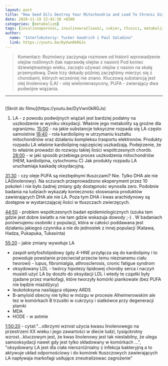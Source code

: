 ```yaml
---
layout: post
title: "How Seed Oils Destroy Your Mitochondria and Lead To Chronic Disease, with Tucker Goodrich"
date: 2020-11-19 22:41:38 +0200
categories: [metabolizm]
tags: [insulinooporność, insulinowrażliwość, cukier, tłuszcz, matabolizm, ros, wideo, LA, kwas linolenowy]
author:
  name: "Interlokutorzy: Tucker Goodrich i Paul Saladino"
  link: https://youtu.be/DyVwn0kRGJs
---
```


> Komentarz: Rozmówcy zaczynaja rozmowe od historii wprowadzenie olejów roślinnych (tak naprawdę olejów z nasion)
> Pod koniec dziewiętnastego wieku, zaczęto używać olejów z nasion na skalę przemysłową. Dwie trzy dekady później zaczęliśmy mierzyc się z chorobami, których wcześniej nie znano.
> Kluczową substancją jest olej linolenowy (LA) - olej wielonienasycony, PUFA - zwierający dwa podwójne wiązania.


<hr>
<br>
[Skrót do filmu](https://youtu.be/DyVwn0kRGJs)

1. LA - z powodu podwójnych wiążań jest bardziej podatny na uszkodzenie w wyniku oksydacji. Właśnie jego metabolity są groźne dla ogranizmu.
   [15:00](https://youtu.be/DyVwn0kRGJs?t=905) - na jakie substancje toksyczne rozpada się LA często samoistnie
   [16:40](https://youtu.be/DyVwn0kRGJs) - rola kardiolipiny w utrzymaniu kształtu mitochondriów oraz działaniu kompleksu trasportu elektronów. Produkty rozpadu LA właśnie kardiolipinę najczęściej uszkadzają. Podejrzenie, że to właśnie prowadzi do rozwoju takiej ilości współczesnych chorób.
   [28:00](https://youtu.be/DyVwn0kRGJs) - w jaki sposób przebiega proces uszkodzenia mitochondriów (HEM, kardiolipina, cytochromu C) Jak produkty rozpadu LA uruchamiaja kaskadę oksydacyjną.

[31:30](https://youtu.be/DyVwn0kRGJs?t=1887) - czy oleje PUFA są niezbędnymi tłuszczami? Nie. Tylko DHA ale nie LA(linolenowy). Na sczurach przeprowadzono eksperyment przez 10 pokoleń i nie było żadnej zmiany gdy dostępnośc wynosiła zero. Podobnie badania na ludziach wykazały koniecznośc stoswoania produktów zawierających DHA ale nie LA.
Poza tym DHA i kwas arachidynowy są dostępne w wystarczającej ilości w tłuszczach zwierzęcych.

[44:50](https://youtu.be/DyVwn0kRGJs?t=2690) - problem współczesnych badań epidemiologicznych (szuka tam gdzie jest dobre światło a nie tam gdzie wskazuja dowody ;-) . W badaniach porównujemu osobniki z populacji, która w całości poddawana jest działaniu jakiegoś czynnika a nie do jednostek z innej populacji (Katawa, Hadza, Pukapuka, Tukasinta)

[55:20](https://youtu.be/DyVwn0kRGJs?t=3311) - jakie zmiany wywołuje LA

- zaspół antyfosfolipidowy (gdy 4-HNE przyłącza się do kardiolipiny i to powoduje powstanie przeciwciał przeciw temu nieznanemu ciału tworowi) - lupus, fibromialgia, athrosclerosis, cronic fatigue syndrom
- oksydowany LDL - twórcy hipotezy lipidowej choroby serca i naczyń musieli użyć LA by doszło do oksydacji LDL i wtedy te cząstki były zjadane przez markofagi, które tworzyły komórki piankowate (bez PUFA nie będzie miażdżycy)
- leukotoksyna nasilająca objawy ARDS
- B-amyloid obecny nie tylko w mózgu w procesie Alheimerowskim ale tez w komórkach B trzustki w cukrzycy i siatkówce przy degeneracji plamki
- MDA
- HODE - w astmie

[1:50:20](https://youtu.be/DyVwn0kRGJs?t=6623) - cytat:"...olbrzymi wzrost użycia kwasu linolenowego na przestrzeni XX wieku i jego zawartości w diecie ludzi, tysiąckrotny wzrost...kluczowym jest, że kwas linolenowy jest tak niestabilny, że ulega samooksydacji nawet gdy jest tylko składowany w komórkach ...", "oksydowany LA jest dla ciała nierozróżnialny z infekcja bakteryjną a to aktywuje układ odpornościowy i do komórek tłuszczowych zawierających LA napływaja markofagi usiłujące zneutralizowac zagrożenie"
